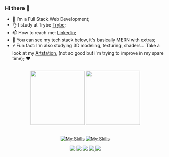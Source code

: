 ### Hi there 👋

- 🔭 I’m a Full Stack Web Development;
- 👌 I study at Trybe [Trybe](https://www.betrybe.com/);
- 📫 How to reach me: [Linkedin](https://www.linkedin.com/in/henrik-santos-aa1606127/);
- 🌱 You can see my tech stack below, it's basically MERN with extras;
- ⚡ Fun fact: 
I'm also studying 3D modeling, texturing, shaders... Take a look at my [Artstation](https://www.artstation.com/gimmi1), (not so good but i'm trying to improve in my spare time); ❤

<br>

<!-- GITHUB STATUS -->
<div align="center">
  <img height="170em" src="https://github-readme-stats.vercel.app/api?username=HenrikSantos&count_private=true&show_icons=true&theme=dark">
  <img height="170em" src="https://github-readme-stats.vercel.app/api/top-langs/?username=HenrikSantos&layout=compact&langs_count=10&theme=dark"/>

  <!-- TEMAS: dark, radical, merko, gruvbox, tokyonight, onedark, cobalt, synthwave, highcontrast, dracula -->
</div>

<br>

<div align="center">
  
  [![My Skills](https://skillicons.dev/icons?i=blender,css,figma,git,github,html,jest,docker)](https://skillicons.dev)
  [![My Skills](https://skillicons.dev/icons?i=bootstrap,js,linux,nodejs,py,mysql,react,unreal,vscode)](https://skillicons.dev)
  <br>
  
</div> 

<div align="center"> 
  <a href="https://www.youtube.com/channel/UC8r0PWHXrR3lU56w21HAJag" target="_blank"><img src="https://img.shields.io/badge/YouTube-FF0000?style=for-the-badge&logo=youtube&logoColor=white" target="_blank"></a>
  <a href="https://www.linkedin.com/in/henrik-santos-dev/" target="_blank"><img src="https://img.shields.io/badge/-LinkedIn-%230077B5?style=for-the-badge&logo=linkedin&logoColor=white" target="_blank"></a> 
  <a href="https://www.instagram.com/giimmmi1/" target="_blank"><img src="https://img.shields.io/badge/-Instagram-%23E4405F?style=for-the-badge&logo=instagram&logoColor=white" target="_blank"></a>
 	<a href="https://www.twitch.tv/giimmmi" target="_blank"><img src="https://img.shields.io/badge/Twitch-9146FF?style=for-the-badge&logo=twitch&logoColor=white" target="_blank">
  <a href=mailto:henrik.ruan4@gmail.com" target="_blank"><img src="https://img.shields.io/badge/Gmail-D14836?style=for-the-badge&logo=gmail&logoColor=white" target="_blank">
</div>

